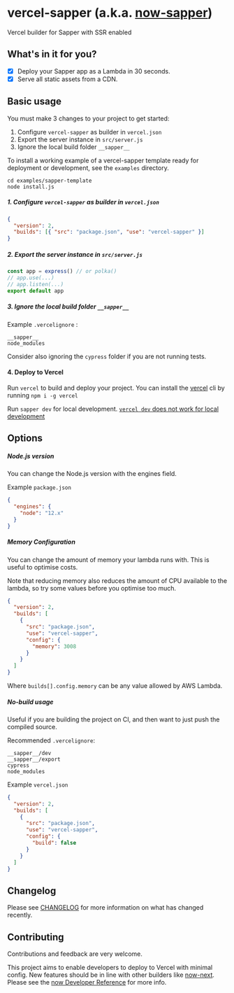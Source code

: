 # vercel-sapper (a.k.a. [now-sapper](https://github.com/thgh/now-sapper/tree/now))

Vercel builder for Sapper with SSR enabled

## What's in it for you?

* [x] Deploy your Sapper app as a Lambda in 30 seconds.
* [x] Serve all static assets from a CDN.

## Basic usage

You must make 3 changes to your project to get started:

1. Configure `vercel-sapper` as builder in `vercel.json`
2. Export the server instance in `src/server.js`
3. Ignore the local build folder `__sapper__`

To install a working example of a vercel-sapper template ready for deployment or development, see the `examples` directory.

```
cd examples/sapper-template
node install.js
```

##### 1. Configure `vercel-sapper` as builder in `vercel.json`

```json
{
  "version": 2,
  "builds": [{ "src": "package.json", "use": "vercel-sapper" }]
}
```

##### 2. Export the server instance in `src/server.js`

```js
const app = express() // or polka()
// app.use(...)
// app.listen(...)
export default app
```

##### 3. Ignore the local build folder `__sapper__`

Example `.vercelignore` :
```
__sapper__
node_modules
```

Consider also ignoring the `cypress` folder if you are not running tests.

#### 4. Deploy to Vercel

Run `vercel` to build and deploy your project. You can install the [vercel](https://vercel.com/download) cli by running `npm i -g vercel`

Run `sapper dev` for local development. [`vercel dev` does not work for local development](https://github.com/thgh/vercel-sapper/issues/4#issuecomment-536189926)

## Options

##### Node.js version

You can change the Node.js version with the engines field.

Example `package.json`
```json
{
  "engines": {
    "node": "12.x"
  }
}
```

##### Memory Configuration

You can change the amount of memory your lambda runs with. This is useful to optimise costs.

Note that reducing memory also reduces the amount of CPU available to the lambda, so try some values before you optimise too much.

```json
{
  "version": 2,
  "builds": [
    {
      "src": "package.json",
      "use": "vercel-sapper",
      "config": {
        "memory": 3008
      }
    }
  ]
}
```

Where `builds[].config.memory` can be any value allowed by AWS Lambda.

##### No-build usage

Useful if you are building the project on CI, and then want to just push the compiled source.

Recommended `.vercelignore`:
```
__sapper__/dev
__sapper__/export
cypress
node_modules
```

Example `vercel.json`
```json
{
  "version": 2,
  "builds": [
    {
      "src": "package.json",
      "use": "vercel-sapper",
      "config": {
        "build": false
      }
    }
  ]
}
```

## Changelog

Please see [CHANGELOG](CHANGELOG.md) for more information on what has changed recently.

## Contributing

Contributions and feedback are very welcome.

This project aims to enable developers to deploy to Vercel with minimal config. New features should be in line with other builders like [now-next](https://github.com/zeit/now/tree/master/packages/now-next). Please see the [now Developer Reference](https://github.com/zeit/now/blob/master/DEVELOPING_A_RUNTIME.md) for more info.
